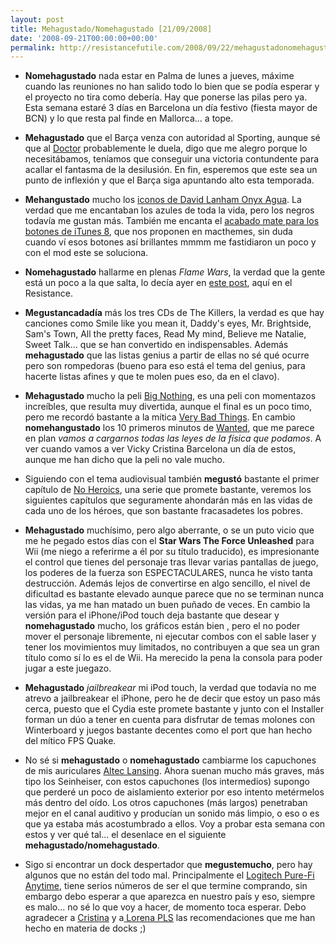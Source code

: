 ```yaml
---
layout: post
title: Mehagustado/Nomehagustado [21/09/2008]
date: '2008-09-21T00:00:00+00:00'
permalink: http://resistancefutile.com/2008/09/22/mehagustadonomehagustado-21092008/
---
```

- <strong>Nomehagustado</strong> nada estar en Palma de lunes a jueves, máxime cuando las reuniones no han salido todo lo bien que se podía esperar y el proyecto no tira como debería. Hay que ponerse las pilas pero ya. Esta semana estaré 3 días en Barcelona un día festivo (fiesta mayor de BCN) y lo que resta pal finde en Mallorca... a tope.

- <strong>Mehagustado</strong> que el Barça venza con autoridad al Sporting, aunque sé que al <a href="http://thinkwasabi.com">Doctor</a> probablemente le duela, digo que me alegro porque lo necesitábamos, teníamos que conseguir una victoria contundente para acallar el fantasma de la desilusión. En fin, esperemos que este sea un punto de inflexión y que el Barça siga apuntando alto esta temporada. 

- <strong>Mehangustado</strong> mucho los <a href="http://www.applesfera.com/2008/09/21-nuevo-color-oscuro-en-los-iconos-agua-de-d-lanham">iconos de David Lanham Onyx Agua</a>. La verdad que me encantaban los azules de toda la vida, pero los negros todavía me gustan más. También me encanta el <a href="http://www.applesfera.com/2008/09/21-modificacion-para-itunes-8-un-toque-de-negro-mate">acabado mate para los botones de iTunes 8</a>, que nos proponen en macthemes, sin duda cuando ví esos botones así brillantes mmmm me fastidiaron un poco y con el mod este se soluciona. 

- <strong>Nomehagustado</strong> hallarme en plenas <em>Flame Wars</em>, la verdad que la gente está un poco a la que salta, lo decía ayer en <a href="http://resistancefutile.com/2008/09/20/flame-wars/">este post</a>, aquí en el Resistance.

- <strong>Megustancadadía</strong> más los tres CDs de The Killers, la verdad es que hay canciones como Smile like you mean it, Daddy's eyes, Mr. Brightside, Sam's Town, All the pretty faces, Read My mind, Believe me Natalie, Sweet Talk... que se han convertido en indispensables. Además <strong>mehagustado</strong> que las listas genius a partir de ellas no sé qué ocurre pero son rompedoras (bueno para eso está el tema del genius, para hacerte listas afines y que te molen pues eso, da en el clavo). 

- <strong>Mehagustado</strong> mucho la peli <a href="http://www.imdb.com/title/tt0488085/">Big Nothing</a>, es una peli con momentazos increíbles, que resulta muy divertida, aunque el final es un poco timo, pero me recordó bastante a la mítica <a href="http://www.imdb.com/title/tt0124198/">Very Bad Things</a>. En cambio <strong>nomehangustado</strong> los 10 primeros minutos de <a href="http://www.imdb.com/title/tt0493464/">Wanted</a>, que me parece en plan <em>vamos a cargarnos todas las leyes de la física que podamos</em>. A ver cuando vamos a ver Vicky Cristina Barcelona un día de estos, aunque me han dicho que la peli no vale mucho. 

- Siguiendo con el tema audiovisual también <strong>megustó</strong> bastante el primer capítulo de <a href="http://www.imdb.com/title/tt1086788/">No Heroics</a>, una serie que promete bastante, veremos los siguientes capítulos que seguramente ahondarán más en las vidas de cada uno de los héroes, que son bastante fracasadetes los pobres.

- <strong>Mehagustado</strong> muchísimo, pero algo aberrante, o se un puto vicio que me he pegado estos días con el <strong>Star Wars The Force Unleashed</strong> para Wii (me niego a referirme a él por su título traducido), es impresionante el control que tienes del personaje tras llevar varias pantallas de juego, los poderes de la fuerza son ESPECTACULARES, nunca he visto tanta destrucción. Además lejos de convertirse en algo sencillo, el nivel de dificultad es bastante elevado aunque parece que no se terminan nunca las vidas, ya me han matado un buen puñado de veces. En cambio la versión para el iPhone/iPod touch deja bastante que desear y <strong>nomehagustado</strong> mucho, los gráficos están bien , pero el no poder mover el personaje libremente, ni ejecutar combos con el sable laser y tener los movimientos muy limitados, no contribuyen a que sea un gran título como sí lo es el de Wii. Ha merecido la pena la consola para poder jugar a este juegazo. 

- <strong>Mehagustado</strong> <em>jailbreakear</em> mi iPod touch, la verdad que todavía no me atrevo a jailbreakear el iPhone, pero he de decir que estoy un paso más cerca, puesto que el Cydia este promete bastante y junto con el Installer forman un dúo a tener en cuenta para disfrutar de temas molones con Winterboard y juegos bastante decentes como el port que han hecho del mítico FPS Quake. 

- No sé si <strong>mehagustado</strong> o <strong>nomehagustado</strong> cambiarme los capuchones de mis auriculares <a href="http://resistancefutile.com/2008/04/17/altec-lansing-uph306-ya-tocaba-renovar-auriculares/">Altec Lansing</a>. Ahora suenan mucho más graves, más tipo los Seinheiser, con estos capuchones (los intermedios) supongo que perderé un poco de aislamiento exterior por eso intento metérmelos más dentro del oído. Los otros capuchones (más largos) penetraban mejor en el canal auditivo y producían un sonido más limpio, o eso o es que ya estaba más acostumbrado a ellos. Voy a probar esta semana con estos y ver qué tal... el desenlace en el siguiente <strong>mehagustado/nomehagustado</strong>. 

- Sigo si encontrar un dock despertador que <strong>megustemucho</strong>, pero hay algunos que no están del todo mal. Principalmente el <a href="http://www.logitech.com/index.cfm/speakers_audio/ipod_mp3_speakers/devices/4782&cl=us,en">Logitech Pure-Fi Anytime</a>, tiene serios números de ser el que termine comprando, sin embargo debo esperar a que aparezca en nuestro país y eso, siempre es malo... no sé lo que voy a hacer, de momento toca esperar. Debo agradecer a <a href="http://childrenatyourfeet.com">Cristina</a> y a<a href="http://www.parejitalifestyle.com/"> Lorena PLS</a> las recomendaciones que me han hecho en materia de docks ;)

